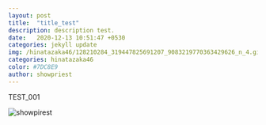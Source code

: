 ```yaml
---
layout: post
title:  "title_test"
description: description test. 
date:   2020-12-13 10:51:47 +0530
categories: jekyll update
img: /hinatazaka46/128210284_319447825691207_9083219770363429626_n_4.gif
categories: hinatazaka46
color: #7DC8E9
author: showpriest
---
```


TEST_001

![showpirest]({{site.baseurl}}/images/hinatazaka46/128210284_319447825691207_9083219770363429626_n_4.gif)

